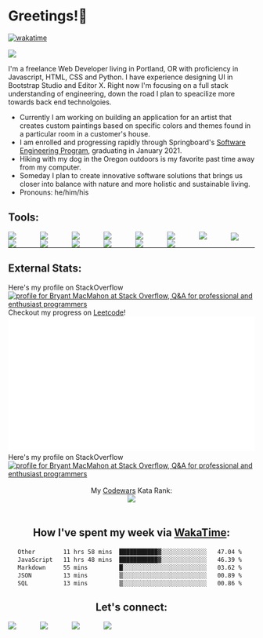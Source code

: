 # Greetings!🖖


[![wakatime](https://wakatime.com/badge/user/99e71179-209a-409a-b8bc-6612891d9ce9.svg)](https://wakatime.com/@99e71179-209a-409a-b8bc-6612891d9ce9)

<img align="center" src="https://www.codewars.com/users/zataara/badges/micro">

I'm a freelance Web Developer living in Portland, OR with proficiency in Javascript, HTML, CSS and Python. I have experience designing UI in Bootstrap Studio and Editor X. Right now I'm focusing on a full stack understanding of engineering, down the road I plan to speacilize more towards back end technolgoies. 

- Currently I am working on building an application for an artist that creates custom paintings based on specific colors and themes found in a particular room in a customer's house.
- I am enrolled and progressing rapidly through Springboard's <a href='https://www.springboard.com/courses/software-engineering-career-track/'>Software Engineering Program</a>, graduating in January 2021.
- Hiking with my dog in the Oregon outdoors is my favorite past time away from my computer.
- Someday I plan to create innovative software solutions that brings us closer into balance with nature and more holistic and sustainable living.
- Pronouns: he/him/his

## Tools:

<!-- React -->
<img width="65" align='left' src="https://cdn.jsdelivr.net/gh/devicons/devicon/icons/react/react-original-wordmark.svg" />

<!-- Bootstrap -->
<img width="65" align='left' src="https://cdn.jsdelivr.net/gh/devicons/devicon/icons/bootstrap/bootstrap-plain-wordmark.svg" />

<!-- CSS -->
<img width="65" align='left'  src="https://cdn.jsdelivr.net/gh/devicons/devicon/icons/css3/css3-original.svg" />

<!-- GIT -->
<img width="65" align='left' src="https://cdn.jsdelivr.net/gh/devicons/devicon/icons/git/git-plain.svg" />

<!-- Javscript -->
<img width="65" align='left' src="https://cdn.jsdelivr.net/gh/devicons/devicon/icons/javascript/javascript-original.svg" />

<!-- Jest -->
<img  width="65" align='left' src="https://cdn.jsdelivr.net/gh/devicons/devicon/icons/jest/jest-plain.svg" />

<!-- jQuery -->
<img width="65" align='left' src="https://cdn.jsdelivr.net/gh/devicons/devicon/icons/jquery/jquery-plain-wordmark.svg" />

<!-- Markdown -->
<img width="65" align='left' src="https://cdn.jsdelivr.net/gh/devicons/devicon/icons/markdown/markdown-original.svg" />

<!-- Node.js -->
<img width="65" align='left' src="https://cdn.jsdelivr.net/gh/devicons/devicon/icons/nodejs/nodejs-original.svg" />

<!-- npm -->
<img width="65" align='left' src="https://cdn.jsdelivr.net/gh/devicons/devicon/icons/npm/npm-original-wordmark.svg" />

<!-- Photoshop -->
<img width="65" align='left' src="https://cdn.jsdelivr.net/gh/devicons/devicon/icons/photoshop/photoshop-plain.svg" />

<!-- PostgreSQL -->
<img width="65" align='left' src="https://cdn.jsdelivr.net/gh/devicons/devicon/icons/postgresql/postgresql-original-wordmark.svg" />

<!-- Python -->
<img width="65" align='left' src="https://cdn.jsdelivr.net/gh/devicons/devicon/icons/python/python-original.svg" />

<!-- VSCode -->
<img width="65" align='center' src="https://cdn.jsdelivr.net/gh/devicons/devicon/icons/vscode/vscode-original.svg" />

---



## External Stats:

<div align='left'>
Here's my profile on StackOverflow
  <div align='left'>
<a href="https://stackoverflow.com/users/14847517/bryant-macmahon"><img src="https://stackoverflow.com/users/flair/14847517.png?theme=dark" width="208" height="58" alt="profile for Bryant MacMahon at Stack Overflow, Q&amp;A for professional and enthusiast programmers" title="profile for Bryant MacMahon at Stack Overflow, Q&amp;A for professional and enthusiast programmers"></a>
  </div>
</div>



<div align='left'>
Checkout my progress on <a href='https://leetcode.com/zataara/'>Leetcode</a>!
<br>
<a href='https://leetcode.com/zataara/'><img src='https://github.com/zataara/leetcode-stats/blob/master/generated/stats.svg'></a></div>
<div align='left'>
Here's my profile on StackOverflow
  <div align='left'>
<a href="https://stackoverflow.com/users/14847517/bryant-macmahon"><img src="https://stackoverflow.com/users/flair/14847517.png?theme=dark" width="208" height="58" alt="profile for Bryant MacMahon at Stack Overflow, Q&amp;A for professional and enthusiast programmers" title="profile for Bryant MacMahon at Stack Overflow, Q&amp;A for professional and enthusiast programmers"></a>
  </div>
</div>
<br>
<div align = 'center'>
My <a href='https://www.codewars.com/users/zataara'>Codewars</a> Kata Rank:
<br>
<a href='https://www.codewars.com/users/zataara'><img src='https://www.codewars.com/users/zataara/badges/large'></a><div>

<img src="https://github.com/zataara/zataara/blob/master/images/codeStats.svg" alt=""/>


  ## How I've spent my week via <a href='https://wakatime.com/@zataara'>WakaTime</a>:
<!--START_SECTION:waka-->
```text
Other        11 hrs 58 mins  ███████████▓░░░░░░░░░░░░░   47.04 % 
JavaScript   11 hrs 48 mins  ███████████▓░░░░░░░░░░░░░   46.39 % 
Markdown     55 mins         █░░░░░░░░░░░░░░░░░░░░░░░░   03.62 % 
JSON         13 mins         ▒░░░░░░░░░░░░░░░░░░░░░░░░   00.89 % 
SQL          13 mins         ▒░░░░░░░░░░░░░░░░░░░░░░░░   00.86 % 
```
  
## Let's connect:
<!-- Facebook -->
<img width="65" align='left' src="https://cdn.jsdelivr.net/gh/devicons/devicon/icons/facebook/facebook-original.svg" />
  
<!-- LinkedIn -->
<img width="65" align='left' src="https://cdn.jsdelivr.net/gh/devicons/devicon/icons/linkedin/linkedin-original.svg" />

<!-- Twitter -->
<img width="65" align='left' src="https://cdn.jsdelivr.net/gh/devicons/devicon/icons/twitter/twitter-original.svg" />
  
<!-- Github -->
<img width="65" align='left' src="https://devicons.railway.app/i/github-light.svg" />



  
  
<!--END_SECTION:waka-->
  
  
<!-- All Apps -->
<!-- [![wakatime](https://wakatime.com/badge/user/99e71179-209a-409a-b8bc-6612891d9ce9.svg)](https://wakatime.com/@99e71179-209a-409a-b8bc-6612891d9ce9) -->
<!-- ## My Cumulative Github Journey:
<img align='left' src='https://github.com/zataara/github-api-stats/blob/master/generated/overview.svg' />
<img align='center' src='https://github.com/zataara/github-api-stats/blob/master/generated/languages.svg' /> -->
 
<!--   Most used Languages
  <img src="https://github-readme-stats.vercel.app/api/top-langs/?username=zataara&theme=blue-green"> 


 -->

